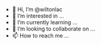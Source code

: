 - 👋 Hi, I’m @wiltonlac
- 👀 I’m interested in ...
- 🌱 I’m currently learning ...
- 💞️ I’m looking to collaborate on ...
- 📫 How to reach me ...

<!---
wiltonlac/wiltonlac is a ✨ special ✨ repository because its `README.md` (this file) appears on your GitHub profile.
You can click the Preview link to take a look at your changes.
--->

